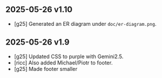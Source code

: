 

## 2025-05-26 v1.10

* [g25] Generated an ER diagram under `doc/er-diagram.png`.


## 2025-05-26 v1.9

* [g25] Updated CSS to purple with Gemini2.5.
* [ricc] Also added Michael/Piotr to footer.
* [g25] Made footer smaller
